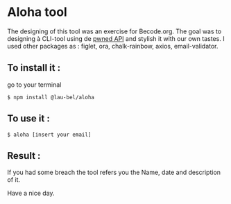 # Aloha tool

The designing of this tool was an exercise for Becode.org.
The goal was to designing à CLI-tool using de [pwned API](https://haveibeenpwned.com/API/v2#BreachesForAccount) and stylish it with our own tastes.
I used other packages as : figlet, ora, chalk-rainbow, axios, email-validator.


##  To install it :

go to your terminal

``` $ npm install @lau-bel/aloha ```

##  To use it :

``` $ aloha [insert your email] ```


##  Result :

If you had some breach the tool refers you the Name, date and description of it.


Have a nice day.
